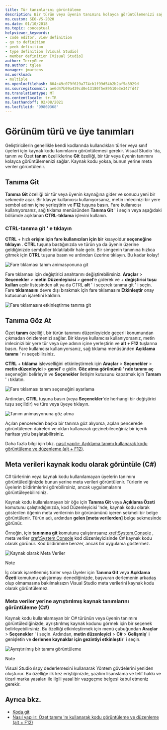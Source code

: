 ```yaml
---
title: Tür tanımlarını görüntüleme
description: Bir türün veya üyenin tanımını kolayca görüntülemenizi sağlayan tanıma git ve açıklama tanıma özellikleri hakkında bilgi edinin.
ms.custom: SEO-VS-2020
ms.date: 01/10/2018
ms.topic: conceptual
helpviewer_keywords:
- code editor, view definition
- go to definition
- peek definition
- type definition [Visual Studio]
- member definition [Visual Studio]
author: TerryGLee
ms.author: tglee
manager: jmartens
ms.workload:
- multiple
ms.openlocfilehash: 804c49c079f619a774cb1f99d54b2b2af5a3929d
ms.sourcegitcommit: ae6d47b09a439cd0e13180f5e89510e3e347fd47
ms.translationtype: MT
ms.contentlocale: tr-TR
ms.lasthandoff: 02/08/2021
ms.locfileid: "99869368"
---
```

# <a name="view-type-and-member-definitions"></a>Görünüm türü ve üye tanımları

Geliştiricilerin genellikle kendi kodlarında kullandıkları türler veya sınıf üyeleri için kaynak kodu tanımlarını görüntülemesi gerekir. Visual Studio 'da, tanım ve Özet **tanım** özelliklerine **Git** özelliği, bir tür veya üyenin tanımını kolayca görüntülemenizi sağlar. Kaynak kodu yoksa, bunun yerine meta veriler görüntülenir.

## <a name="go-to-definition"></a>Tanıma Git

**Tanıma Git** özelliği bir tür veya üyenin kaynağına gider ve sonucu yeni bir sekmede açar. Bir klavye kullanıcısı kullanıyorsanız, metin imlecinizi bir yere sembol adının içine yerleştirin ve **F12** tuşuna basın. Fare kullanıcısı kullanıyorsanız, sağ tıklama menüsünden **Tanıma Git** ' i seçin veya aşağıdaki bölümde açıklanan **CTRL-tıklama** işlevini kullanın.

### <a name="ctrl-click-go-to-definition"></a>CTRL-tanıma git ' e tıklayın

**CTRL** + hızlı **erişim için fare kullanıcıları için bir** kısayoldur **seçeneğine tıklayın** . **CTRL** tuşuna bastığınızda ve türün ya da üyenin üzerine geldiğinizde semboller tıklatılabilir hale gelir. Bir simgenin tanımına hızlıca gitmek için **CTRL** tuşuna basın ve ardından üzerine tıklayın. Bu kadar kolay!

![Fare tıklaması tanım animasyonuna git](../ide/media/click_gotodef.gif)

Fare tıklaması için değiştirici anahtarını değiştirebilirsiniz. **Araçlar**   >  **Seçenekler**  >  **metin Düzenleyicisi**  >  **genel**'e giderek ve   + **değiştirici tuşu kullan** açılır listesinden alt ya da CTRL **alt** ' i seçerek tanıma git ' i seçin. Fare **tıklamasını** devre dışı bırakmak için fare tıklamasını **Etkinleştir** onay kutusunun işaretini kaldırın.

![Fare tıklamasını etkinleştirme tanıma git](../ide/media/editor_options_mouse_click_gotodef.png)

## <a name="peek-definition"></a>Tanıma Göz At

Özet **tanım** özelliği, bir türün tanımını düzenleyicide geçerli konumundan çıkmadan önizlemenizi sağlar. Bir klavye kullanıcısı kullanıyorsanız, metin imlecinizi bir yere tür veya üye adının içine yerleştirin ve **alt + F12** tuşlarına basın. Fare kullanıcısı kullanıyorsanız, sağ tıklama menüsünden **Açıklama tanımı** ' nı seçebilirsiniz.

**CTRL** + **tıklama** işlevselliğini etkinleştirmek için **Araçlar**  >  **Seçenekler**  >  **metin düzenleyici**  >  **genel**' e gidin. **Göz atma görünümü ' nde tanımı aç** seçeneğini belirleyin ve **Seçenekler** Iletişim kutusunu kapatmak için **Tamam** ' ı tıklatın.

![Fare tıklaması tanım seçeneğini ayarlama](../ide/media/editor_options_peek_view.png)

Ardından, **CTRL** tuşuna basın (veya **Seçenekler**'de herhangi bir değiştirici tuşu seçilidir) ve türe veya üyeye tıklayın.

![Tanım animasyonuna göz atma](../ide/media/peek_definition.gif)

Açılan pencereden başka bir tanıma göz alıyorsa, açılan pencerede görüntülenen daireleri ve okları kullanarak gezinebileceğiniz bir içerik haritası yolu başlatabilirsiniz.

Daha fazla bilgi için bkz. [nasıl yapılır: Açıklama tanımı kullanarak kodu görüntüleme ve düzenleme (alt + F12)](how-to-view-and-edit-code-by-using-peek-definition-alt-plus-f12.md).

## <a name="view-metadata-as-source-code-c"></a>Meta verileri kaynak kodu olarak görüntüle (C#)

C# türlerinin veya kaynak kodu kullanılamayan üyelerin tanımını görüntülediğinizde bunun yerine meta verileri görüntülenir. Türlerin ve üyelerin bildirimlerini görebilirsiniz, ancak uygulamalarını görüntüleyebilirsiniz.

Kaynak kodu kullanılamayan bir öğe için **Tanıma Git** veya **Açıklama Özeti** komutunu çalıştırdığınızda, kod Düzenleyicisi 'nde, kaynak kodu olarak gösterilen öğenin meta verilerinin bir görünümünü içeren sekmeli bir belge görüntülenir. Türün adı, ardından **gelen [meta verilerden]** belge sekmesinde görünür.

Örneğin, için **tanımına git** komutunu çalıştırırsanız <xref:System.Console> , meta veriler <xref:System.Console> kod düzenleyicisinde C# kaynak kodu olarak görünür. Kod bildirimine benzer, ancak bir uygulama göstermez.

![Kaynak olarak Meta Veriler](../ide/media/metadatasource.png)

> [!NOTE]
> İç olarak işaretlenmiş türler veya Üyeler için **Tanıma Git** veya **Açıklama Özeti** komutunu çalıştırmayı denediğinizde, başvuran derlemenin arkadaş olup olmamasına bakılmaksızın Visual Studio meta verilerini kaynak kodu olarak görüntülemez.

### <a name="view-decompiled-source-definitions-instead-of-metadata-c"></a>Meta veriler yerine ayrıştırılmış kaynak tanımlarını görüntüleme (C#)

Kaynak kodu kullanılamayan bir C# türünün veya üyenin tanımını görüntülediğinizde, ayrıştırılmış kaynak kodunu görmek için bir seçenek belirleyebilirsiniz. Bu özelliği etkinleştirmek için menü çubuğundan **Araçlar**  >  **Seçenekler** ' i seçin. Ardından, **metin düzenleyici**  >  **C#**  >  **Gelişmiş**' i genişletin ve **derlenen kaynaklar için gezintiyi etkinleştir**' i seçin.

![Ayrıştırılmış bir tanımı görüntüleme](media/go-to-definition-decompiled-sources.png)

> [!NOTE]
> Visual Studio ılspy dederlemesini kullanarak Yöntem gövdelerini yeniden oluşturur. Bu özelliğe ilk kez eriştiğinizde, yazılım lisanslama ve telif hakkı ve ticari marka yasaları ile ilgili yasal bir vazgeçme belgesi kabul etmeniz gerekir.

## <a name="see-also"></a>Ayrıca bkz.

- [Koda git](../ide/navigating-code.md)
- [Nasıl yapılır: Özet tanımı 'nı kullanarak kodu görüntüleme ve düzenleme (alt + F12)](how-to-view-and-edit-code-by-using-peek-definition-alt-plus-f12.md)
